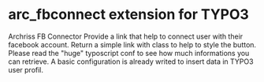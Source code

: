 arc_fbconnect extension for TYPO3
=================================

Archriss FB Connector
Provide a link that help to connect user with their facebook account.
Return a simple link with class to help to style the button.
Please read the "huge" typoscript conf to see how much informations you can retrieve.
A basic configuration is already writed to insert data in TYPO3 user profil.
